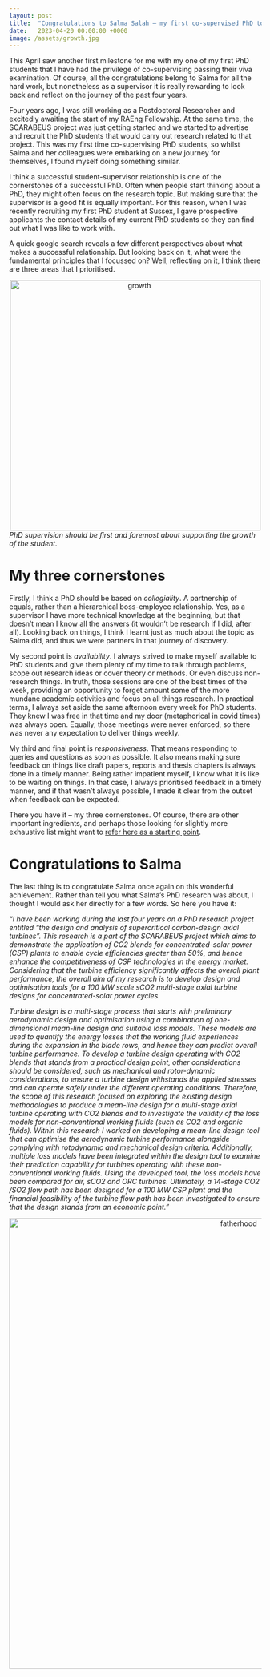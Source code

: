 ```yaml
---
layout: post
title:  "Congratulations to Salma Salah – my first co-supervised PhD to get over the finishing line"
date:   2023-04-20 00:00:00 +0000
image: /assets/growth.jpg
---
```

This April saw another first milestone for me with my one of my first PhD students that I have had the privilege of co-supervising passing their viva examination. Of course, all the congratulations belong to Salma for all the hard work, but nonetheless as a supervisor it is really rewarding to look back and reflect on the journey of the past four years.

Four years ago, I was still working as a Postdoctoral Researcher and excitedly awaiting the start of my RAEng Fellowship. At the same time, the SCARABEUS project was just getting started and we started to advertise and recruit the PhD students that would carry out research related to that project. This was my first time co-supervising PhD students, so whilst Salma and her colleagues were embarking on a new journey for themselves, I found myself doing something similar.

I think a successful student-supervisor relationship is one of the cornerstones of a successful PhD. Often when people start thinking about a PhD, they might often focus on the research topic. But making sure that the supervisor is a good fit is equally important. For this reason, when I was recently recruiting my first PhD student at Sussex, I gave prospective applicants the contact details of my current PhD students so they can find out what I was like to work with.

A quick google search reveals a few different perspectives about what makes a successful relationship. But looking back on it, what were the fundamental principles that I focussed on? Well, reflecting on it, I think there are three areas that I prioritised.

<p></p>
<div style="text-align:center">
	<img src="{{site.baseurl}}/assets/growth.jpg" alt="growth" style="width:500px;" />
</div>
<i>PhD supervision should be first and foremost about supporting the growth of the student.</i>
<p></p>

# My three cornerstones

Firstly, I think a PhD should be based on *collegiality*. A partnership of equals, rather than a hierarchical boss-employee relationship. Yes, as a supervisor I have more technical knowledge at the beginning, but that doesn’t mean I know all the answers (it wouldn’t be research if I did, after all). Looking back on things, I think I learnt just as much about the topic as Salma did, and thus we were partners in that journey of discovery.

My second point is *availability*. I always strived to make myself available to PhD students and give them plenty of my time to talk through problems, scope out research ideas or cover theory or methods. Or even discuss non-research things. In truth, those sessions are one of the best times of the week, providing an opportunity to forget amount some of the more mundane academic activities and focus on all things research. In practical terms, I always set aside the same afternoon every week for PhD students. They knew I was free in that time and my door (metaphorical in covid times) was always open. Equally, those meetings were never enforced, so there was never any expectation to deliver things weekly.

My third and final point is *responsiveness*. That means responding to queries and questions as soon as possible. It also means making sure feedback on things like draft papers, reports and thesis chapters is always done in a timely manner. Being rather impatient myself, I know what it is like to be waiting on things. In that case, I always prioritised feedback in a timely manner, and if that wasn’t always possible, I made it clear from the outset when feedback can be expected.

There you have it – my three cornerstones. Of course, there are other important ingredients, and perhaps those looking for slightly more exhaustive list might want to [refer here as a starting point](https://www.elsevier.com/connect/10-ingredients-for-a-successful-supervisor-phd-student-relationship).

# Congratulations to Salma

The last thing is to congratulate Salma once again on this wonderful achievement. Rather than tell you what Salma’s PhD research was about, I thought I would ask her directly for a few words. So here you have it:

*“I have been working during the last four years on a PhD research project entitled “the design and analysis of supercritical carbon-design axial turbines”.  This research is a part of the SCARABEUS project which aims to demonstrate the application of CO2 blends for concentrated-solar power (CSP) plants to enable cycle efficiencies greater than 50%, and hence enhance the competitiveness of CSP technologies in the energy market.  Considering that the turbine efficiency significantly affects the overall plant performance, the overall aim of my research is to develop design and optimisation tools for a 100 MW scale sCO2 multi-stage axial turbine designs for concentrated-solar power cycles.*

*Turbine design is a multi-stage process that starts with preliminary aerodynamic design and optimisation using a combination of one-dimensional mean-line design and suitable loss models. These models are used to quantify the energy losses that the working fluid experiences during the expansion in the blade rows, and hence they can predict overall turbine performance. To develop a turbine design operating with CO2 blends that stands from a practical design point, other considerations should be considered, such as mechanical and rotor-dynamic considerations, to ensure a turbine design withstands the applied stresses and can operate safely under the different operating conditions. Therefore, the scope of this research focused on exploring the existing design methodologies to produce a mean-line design for a multi-stage axial turbine operating with CO2 blends and to investigate the validity of the loss models for non-conventional working fluids (such as CO2 and organic fluids). Within this research I worked on developing a mean-line design tool that can optimise the aerodynamic turbine performance alongside complying with rotodynamic and mechanical design criteria. Additionally, multiple loss models have been integrated within the design tool to examine their prediction capability for turbines operating with these non-conventional working fluids. Using the developed tool, the loss models have been compared for air, sCO2 and ORC turbines. Ultimately, a 14-stage CO2 /SO2 flow path has been designed for a 100 MW CSP plant and the financial feasibility of the turbine flow path has been investigated to ensure that the design stands from an economic point.”*


<p></p>
<div style="text-align:center">
	<img src="{{site.baseurl}}/assets/SS_PhD_summary.png" alt="fatherhood" style="width:900px;" />
</div>
<p></p>